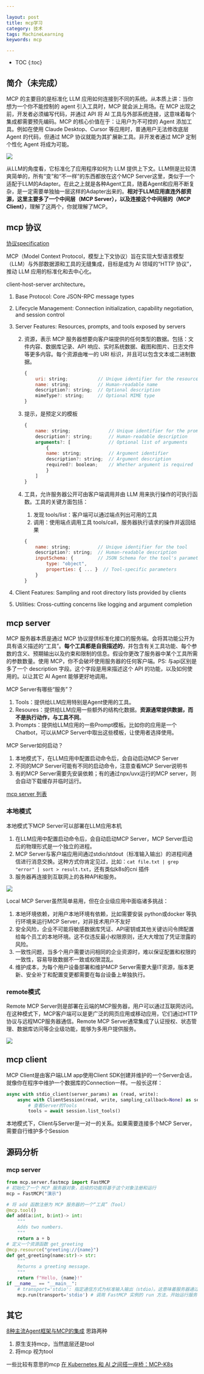 ```yaml
---

layout: post
title: mcp学习
category: 技术
tags: MachineLearning
keywords: mcp

---
```


* TOC
{:toc}

## 简介（未完成）

MCP 的主要目的是标准化 LLM 应用如何连接到不同的系统。从本质上讲：当你想为一个你不能控制的 agent 引入工具时，MCP 就会派上用场。在 MCP 出现之前，开发者必须编写代码，并通过 API 将 AI 工具与外部系统连接，这意味着每个集成都需要预先编码。MCP 的核心价值在于：让用户为不可控的 Agent 添加工具。例如在使用 Claude Desktop、Cursor 等应用时，普通用户无法修改底层 Agent 的代码，但通过 MCP 协议就能为其扩展新工具。非开发者通过 MCP 定制个性化 Agent 将成为可能。

![](/public/upload/machine/mcp.jpg)

从LLM的角度看，它标准化了应用程序如何为 LLM 提供上下文。LLM侧是比较清爽简单的，所有“变”和“不一样”的东西都放在这个MCP Server这里，类似于一个适配于LLM的Adapter。在此之上就是各种Agent工具，随着Agent和应用不断复杂，是一定需要单独抽一层这样的Adapter出来的。**相对于LLM应用直连外部资源，这里主要多了一个中间层（MCP Server），以及连接这个中间层的（MCP Client）**，理解了这两个，你就理解了MCP。

## mcp 协议

[协议specification](https://spec.modelcontextprotocol.io/specification/2025-03-26/) 

MCP（Model Context Protocol，模型上下文协议）旨在实现大型语言模型（LLM）与外部数据源和工具的无缝集成，目标是成为 AI 领域的“HTTP 协议”，推动 LLM 应用的标准化和去中心化。

client-host-server architecture。
1. Base Protocol: Core JSON-RPC message types
2. Lifecycle Management: Connection initialization, capability negotiation, and session control
3. Server Features: Resources, prompts, and tools exposed by servers
    
    2. 资源，表示 MCP 服务器想要向客户端提供的任何类型的数据。包括：文件内容、数据库记录、API 响应、实时系统数据、截图和图片、日志文件等更多内容。每个资源由唯一的 URI 标识，并且可以包含文本或二进制数据。
        ```js
        {
            uri: string;           // Unique identifier for the resource
            name: string;          // Human-readable name
            description?: string;  // Optional description
            mimeType?: string;     // Optional MIME type
        }
        ```
    3. 提示，是预定义的模板
        ```js
        {
            name: string;              // Unique identifier for the prompt
            description?: string;      // Human-readable description
            arguments?: [              // Optional list of arguments
                {
                name: string;          // Argument identifier
                description?: string;  // Argument description
                required?: boolean;    // Whether argument is required
                }
            ]
        }
        ```
    4. 工具，允许服务器公开可由客户端调用并由 LLM 用来执行操作的可执行函数。工具的关键方面包括：
        1. 发现 tools/list：客户端可以通过端点列出可用的工具
        2. 调用：使用端点调用工具 tools/call，服务器执行请求的操作并返回结果

        ```js
        {
            name: string;          // Unique identifier for the tool
            description?: string;  // Human-readable description
            inputSchema: {         // JSON Schema for the tool's parameters
                type: "object",
                properties: { ... }  // Tool-specific parameters
            }
        }
        ```
4. Client Features: Sampling and root directory lists provided by clients
5. Utilities: Cross-cutting concerns like logging and argument completion




## mcp server

MCP 服务器本质是通过 MCP 协议提供标准化接口的服务端。会将其功能公开为具有语义描述的“工具”。**每个工具都是自我描述的**，并包含有关工具功能、每个参数的含义、预期输出以及约束和限制的信息。假设你更改了服务器中某个工具所需的参数数量。使用 MCP，你不会破坏使用服务器的任何客户端。PS: 与api区别是多了一个 description 字段。这个字段是用来描述这个 API 的功能，以及如何使用的。以让其它 AI Agent 能够更好地调用。

MCP Server有哪些“服务”？

1. Tools：提供给LLM应用特别是Agent使用的工具。
2. Resoures：提供给LLM应用一些额外的结构化数据。**资源通常提供数据，而不是执行动作，与工具不同**。
3. Prompts：提供给LLM应用的一些Prompt模板。比如你的应用是一个Chatbot，可以从MCP Server中取出这些模板，让使用者选择使用。

MCP Server如何启动？
1. 本地模式下，在LLM应用中配置启动命令后，会自动启动MCP Server
2. 不同的MCP Server可能有不同的启动命令，注意查看MCP Server说明书
3. 有的MCP Server需要先安装依赖；有的通过npx/uvx运行的MCP server，则会自动下载缓存并临时运行。

[mcp server 列表](https://github.com/modelcontextprotocol/servers)

### 本地模式

本地模式下MCP Server可以部署在LLM应用本机
1. 在LLM应用中配置启动命令后，会自动启动MCP Server，MCP Server启动后的物理形式是一个独立的进程。
2. MCP Server与客户端应用间通过stdio/stdout（标准输入输出）的进程间通信进行消息交换。这种方式你肯定见过，比如：`cat file.txt | grep "error" | sort > result.txt`，还有类似k8s的cni 插件
3. 服务器再连接到互联网上的各种API和服务。

![](/public/upload/machine/mcp_local.jpg)

Local MCP Server虽然简单易用，但在企业级应用中面临诸多挑战：
1. 本地环境依赖，对用户本地环境有依赖，比如需要安装 python或docker 等执行环境来运行MCP Server，对非技术用户不友好
2. 安全风险，企业不可能将敏感数据库凭证、API密钥或其他关键访问令牌配置给每个员工的本地环境。这不仅违反最小权限原则，还大大增加了凭证泄露的风险。
3. 一致性问题，当多个用户需要访问相同的企业资源时，难以保证配置和权限的一致性，容易导致数据不一致或权限混乱。
4. 维护成本，为每个用户设备部署和维护MCP Server需要大量IT资源，版本更新、安全补丁和配置变更都需要在每台设备上单独执行。

### remote模式

Remote MCP Server则是部署在云端的MCP服务器，用户可以通过互联网访问。在这种模式下，MCP客户端可以是更广泛的网页应用或移动应用，它们通过HTTP协议与远程MCP服务器通信。Remote MCP Server通常集成了认证授权、状态管理、数据库访问等企业级功能，能够为多用户提供服务。

![](/public/upload/machine/mcp_remote.jpg)

## mcp client

MCP Client是由客户端LLM app使用Client SDK创建并维护的一个Server会话，就像你在程序中维护一个数据库的Connection一样。一般长这样：

```python
async with stdio_client(server_params) as (read, write):
    async with ClientSession(read, write, sampling_callback=None) as session:
        # 查看Server的Tools
        tools = await session.list_tools()
```
本地模式下，Client与Server是一对一的关系。如果需要连接多个MCP Server，需要自行维护多个Session

## 源码分析

### mcp server

```python
from mcp.server.fastmcp import FastMCP
# 初始化了一个 MCP 服务器对象，后续的功能将基于这个对象注册和运行
mcp = FastMCP("演示")

# 将 add 函数注册为 MCP 服务器的一个“工具”（Tool）
@mcp.tool()
def add(a:int, b:int)-> int:
    """
    Adds two numbers.
    """
    return a + b
# 定义一个资源函数 get_greeting
@mcp.resource("greeting://{name}")
def get_greeting(name:str)-> str:
    """
    Returns a greeting message.
    """
    return f"Hello, {name}!"
if __name__ == "__main__":
    # transport='stdio': 指定通信方式为标准输入输出（stdio）。这意味着服务器通过命令行（终端）的输入和输出与客户端通信，而不是通过网络（如 HTTP 或 WebSocket）。
    mcp.run(transport='stdio') # 调用 FastMCP 实例的 run 方法，开始运行服务器
```

## 其它

[8种主流Agent框架与MCP的集成](https://mp.weixin.qq.com/s/WGOnLFLAZhdvxu1qUs8Aww) 思路两种
1. 原生支持mcp，当然底层还是tool
2. 将mcp 视为tool

一些比较有意思的mcp [在 Kubernetes 和 AI 之间搭一座桥：MCP-K8s](https://mp.weixin.qq.com/s/cj85oqslbaXKP1xJ-aSqpQ)